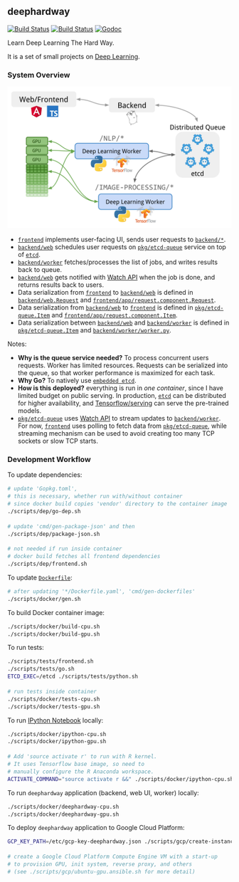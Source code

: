 ## deephardway

[![Build Status](https://img.shields.io/travis/gyuho/deephardway.svg?style=flat-square)](https://travis-ci.org/gyuho/deephardway)
[![Build Status](https://semaphoreci.com/api/v1/gyuho/deephardway/branches/master/shields_badge.svg)](https://semaphoreci.com/gyuho/deephardway)
[![Godoc](http://img.shields.io/badge/go-documentation-blue.svg?style=flat-square)](https://godoc.org/github.com/gyuho/deephardwayhardway)

Learn Deep Learning The Hard Way.

It is a set of small projects on [Deep Learning](https://en.wikipedia.org/wiki/Deep_learning).


### System Overview

<img src="./architecture.png" alt="architecture" width="620">

- [`frontend`](https://github.com/gyuho/deephardway/tree/master/frontend) implements user-facing UI, sends user requests to [`backend/*`](https://github.com/gyuho/deephardway/tree/master/backend).
- [`backend/web`](https://github.com/gyuho/deephardway/tree/master/backend/web) schedules user requests on [`pkg/etcd-queue`](https://github.com/gyuho/deephardway/tree/master/pkg/etcd-queue) service on top of [`etcd`](https://github.com/coreos/etcd).
- [`backend/worker`](https://github.com/gyuho/deephardway/tree/master/backend/worker) fetches/processes the list of jobs, and writes results back to queue.
- [`backend/web`](https://github.com/gyuho/deephardway/tree/master/backend/web) gets notified with [Watch API](https://godoc.org/github.com/coreos/etcd/clientv3#Watcher) when the job is done, and returns results back to users.
- Data serialization from [`frontend`](https://github.com/gyuho/deephardway/tree/master/frontend) to [`backend/web`](https://github.com/gyuho/deephardway/tree/master/backend/web) is defined in [`backend/web.Request`](https://github.com/gyuho/deephardway/blob/master/backend/web/handler.go) and [`frontend/app/request.component.Request`](https://github.com/gyuho/deephardway/blob/master/frontend/app/request.component.ts).
- Data serialization from [`backend/web`](https://github.com/gyuho/deephardway/tree/master/backend/web) to [`frontend`](https://github.com/gyuho/deephardway/tree/master/frontend) is defined in [`pkg/etcd-queue.Item`](https://github.com/gyuho/deephardway/blob/master/pkg/etcd-queue/queue.go) and [`frontend/app/request.component.Item`](https://github.com/gyuho/deephardway/blob/master/frontend/app/request.component.ts).
- Data serialization between [`backend/web`](https://github.com/gyuho/deephardway/tree/master/backend/web) and [`backend/worker`](https://github.com/gyuho/deephardway/tree/master/backend/worker) is defined in [`pkg/etcd-queue.Item`](https://github.com/gyuho/deephardway/blob/master/pkg/etcd-queue/queue.go) and [`backend/worker/worker.py`](https://github.com/gyuho/deephardway/blob/master/backend/worker/worker.py).

Notes:

- **Why is the queue service needed?** To process concurrent users requests. Worker has limited resources. Requests can be serialized into the queue, so that worker performance is maximized for each task.
- **Why Go?** To natively use [`embedded etcd`](https://github.com/coreos/etcd/tree/master/embed).
- **How is this deployed?** everything is run in *one container*, since I have limited budget on public serving. In production, [`etcd`](https://github.com/coreos/etcd) can be distributed for higher availability, and [Tensorflow/serving](https://tensorflow.github.io/serving/) can serve the pre-trained models.
- [`pkg/etcd-queue`](https://github.com/gyuho/deephardway/tree/master/pkg/etcd-queue) uses [Watch API](https://godoc.org/github.com/coreos/etcd/clientv3#Watcher) to stream updates to [`backend/worker`](https://github.com/gyuho/deephardway/tree/master/backend/worker). For now, [`frontend`](https://github.com/gyuho/deephardway/tree/master/frontend) uses polling to fetch data from [`pkg/etcd-queue`](https://github.com/gyuho/deephardway/tree/master/pkg/etcd-queue), while streaming mechanism can be used to avoid creating too many TCP sockets or slow TCP starts.


### Development Workflow

To update dependencies:

```bash
# update 'Gopkg.toml',
# this is necessary, whether run with/without container
# since docker build copies 'vendor' directory to the container image
./scripts/dep/go-dep.sh

# update 'cmd/gen-package-json' and then
./scripts/dep/package-json.sh

# not needed if run inside container
# docker build fetches all frontend dependencies
./scripts/dep/frontend.sh
```

To update [`Dockerfile`](Dockerfile):

```bash
# after updating '*/Dockerfile.yaml', 'cmd/gen-dockerfiles'
./scripts/docker/gen.sh
```

To build Docker container image:

```bash
./scripts/docker/build-cpu.sh
./scripts/docker/build-gpu.sh
```

To run tests:

```bash
./scripts/tests/frontend.sh
./scripts/tests/go.sh
ETCD_EXEC=/etcd ./scripts/tests/python.sh

# run tests inside container
./scripts/docker/tests-cpu.sh
./scripts/docker/tests-gpu.sh
```

To run [IPython Notebook](https://ipython.org/notebook.html) locally:

```bash
./scripts/docker/ipython-cpu.sh
./scripts/docker/ipython-gpu.sh

# Add 'source activate r' to run with R kernel.
# It uses Tensorflow base image, so need to
# manually configure the R Anaconda workspace.
ACTIVATE_COMMAND="source activate r &&" ./scripts/docker/ipython-cpu.sh
```

To run `deephardway` application (backend, web UI, worker) locally:

```bash
./scripts/docker/deephardway-cpu.sh
./scripts/docker/deephardway-gpu.sh
```

To deploy `deephardway` application to Google Cloud Platform:

```bash
GCP_KEY_PATH=/etc/gcp-key-deephardway.json ./scripts/gcp/create-instance.sh

# create a Google Cloud Platform Compute Engine VM with a start-up
# to provision GPU, init system, reverse proxy, and others
# (see ./scripts/gcp/ubuntu-gpu.ansible.sh for more detail)
```
